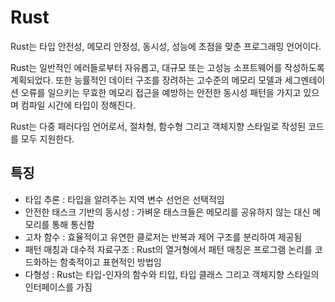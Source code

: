 # Rust

Rust는 타입 안전성, 메모리 안정성, 동시성, 성능에 초점을 맞춘 프로그래밍 언어이다. 

Rust는 일반적인 에러들로부터 자유롭고, 대규모 또는 고성능 소프트웨어를 작성하도록 계획되었다. 또한 능률적인 데이터 구조를 장려하는 고수준의 메모리 모델과 세그멘테이션 오류를 일으키는 무효한 메모리 접근을 예방하는 안전한 동시성 패턴을 가지고 있으며 컴파일 시간에 타입이 정해진다.

Rust는 다중 패러다임 언어로서, 절차형, 함수형 그리고 객체지향 스타일로 작성된 코드를 모두 지원한다.

## 특징

- 타입 추론 : 타입을 알려주는 지역 변수 선언은 선택적임
- 안전한 태스크 기반의 동시성 : 가벼운 태스크들은 메모리를 공유하지 않는 대신 메모리를 통해 통신함
- 고차 함수 : 효율적이고 유연한 클로저는 반복과 제어 구조를 분리하여 제공됨
- 패턴 매칭과 대수적 자료구조 : Rust의 열거형에서 패턴 매칭은 프로그램 논리를 코드화하는 함축적이고 표현적인 방법임
- 다형성 : Rust는 타입-인자의 함수와 티입, 타입 클래스 그리고 객체지향 스타일의 인터페이스를 가짐

